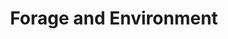 ﻿---
title: "Forage and Environment"
summary: "Topics under Forage and Environment."
layout: ""
---
